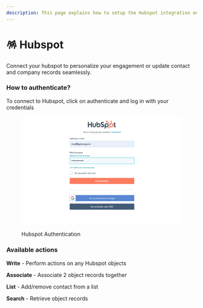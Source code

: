 ```yaml
---
description: This page explains how to setup the Hubspot integration on Cargo.
---
```


# 🪅 Hubspot

Connect your hubspot to personalize your engagement or update contact and company records seamlessly.

### How to authenticate?

To connect to Hubspot, click on authenticate and log in with your credentials

<figure><img src="../../.gitbook/assets/screenshot_1 (1).png" alt=""><figcaption><p>Hubspot Authentication</p></figcaption></figure>



### Available actions

**Write** - Perform actions on any Hubspot objects

**Associate** - Associate 2 object records together

**List** - Add/remove contact from a list

**Search** - Retrieve object records
